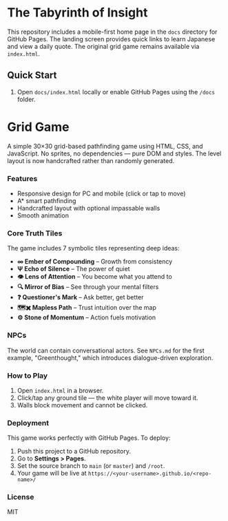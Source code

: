 # The Tabyrinth of Insight

This repository includes a mobile-first home page in the `docs` directory for GitHub Pages. The landing screen provides quick links to learn Japanese and view a daily quote. The original grid game remains available via `index.html`.

## Quick Start
1. Open `docs/index.html` locally or enable GitHub Pages using the `/docs` folder.

# Grid Game

A simple 30×30 grid-based pathfinding game using HTML, CSS, and JavaScript. No sprites, no dependencies — pure DOM and styles. The level layout is now handcrafted rather than randomly generated.

### Features
- Responsive design for PC and mobile (click or tap to move)
- A* smart pathfinding
- Handcrafted layout with optional impassable walls
- Smooth animation

### Core Truth Tiles
The game includes 7 symbolic tiles representing deep ideas:

- **∞ Ember of Compounding** – Growth from consistency
- **Ψ Echo of Silence** – The power of quiet
- **👁️ Lens of Attention** – You become what you attend to
- **🔍 Mirror of Bias** – See through your mental filters
- **❓ Questioner's Mark** – Ask better, get better
- **🗺️✖️ Mapless Path** – Trust intuition over the map
- **⚙️ Stone of Momentum** – Action fuels motivation

### NPCs
The world can contain conversational actors. See `NPCs.md` for the first example,
"Greenthought," which introduces dialogue-driven exploration.

### How to Play
1. Open `index.html` in a browser.
2. Click/tap any ground tile — the white player will move toward it.
3. Walls block movement and cannot be clicked.

### Deployment

This game works perfectly with GitHub Pages. To deploy:

1. Push this project to a GitHub repository.
2. Go to **Settings > Pages**.
3. Set the source branch to `main` (or `master`) and `/root`.
4. Your game will be live at `https://<your-username>.github.io/<repo-name>/`

### License
MIT
